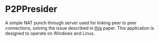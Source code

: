 # P2PPresider
A simple NAT punch through server used for linking peer to peer connections, solving the issue described in [this](http://alumnus.caltech.edu/~dank/peer-nat.html) paper. This application is designed to operate on Windows and Linux.

